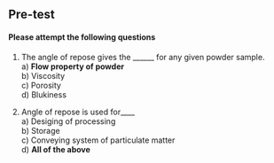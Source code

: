 ## Pre-test
#### Please attempt the following questions

1) The angle of repose gives the ______ for any given powder sample.<br>
a) **Flow property of powder** <br>
b) Viscosity<br>
c) Porosity<br>
d) Blukiness<br>

2) Angle of repose is used for____<br>
a) Desiging of processing <br>
b) Storage<br>
c) Conveying system of particulate matter<br>
d) **All of the above**<br>

